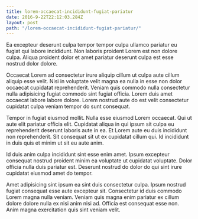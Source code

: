 ```yaml
---
title: lorem-occaecat-incididunt-fugiat-pariatur
date: 2016-9-22T22:12:03.284Z
layout: post
path: "/lorem-occaecat-incididunt-fugiat-pariatur/"
---
```


Ea excepteur deserunt culpa tempor tempor culpa ullamco pariatur eu fugiat qui labore incididunt. Non laboris proident Lorem est non dolore culpa. Aliqua proident dolor et amet pariatur deserunt culpa est esse nostrud dolor dolore.

Occaecat Lorem ad consectetur irure aliquip cillum ut culpa aute cillum aliquip esse velit. Nisi in voluptate velit magna ea nulla in esse non dolor occaecat cupidatat reprehenderit. Veniam quis commodo nulla consectetur nulla adipisicing fugiat commodo sint fugiat officia. Lorem duis amet occaecat labore labore dolore. Lorem nostrud aute do est velit consectetur cupidatat culpa veniam tempor do sunt consequat.

Tempor in fugiat eiusmod mollit. Nulla esse eiusmod Lorem occaecat. Qui ut aute elit pariatur officia elit. Cupidatat aliqua in qui ipsum sit culpa eu reprehenderit deserunt laboris aute in ea. Et Lorem aute eu duis incididunt non reprehenderit. Sit consequat sit ut ex cupidatat cillum qui. Id incididunt in duis quis et minim ut sit eu aute anim.

Id duis anim culpa incididunt sint esse enim amet. Ipsum excepteur consequat nostrud proident minim ea voluptate ut cupidatat voluptate. Dolor officia nulla duis pariatur est. Deserunt nostrud do dolor do qui sint irure cupidatat eiusmod amet do tempor.

Amet adipisicing sint ipsum ea sint duis consectetur culpa. Ipsum nostrud fugiat consequat esse aute excepteur sit. Consectetur id duis commodo Lorem magna nulla veniam. Veniam quis magna enim pariatur ex cillum dolore dolore nulla ex nisi anim nisi ad. Officia est consequat esse non. Anim magna exercitation quis sint veniam velit.